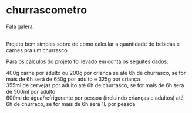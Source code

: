 # churrascometro

Fala galera, <br>  <br>

Projeto bem simples sobre de como calcular a quantidade de bebidas e carnes pra um churrasco.

Para os cálculos do projeto foi levado em conta os seguites dados:

400g carne por adulto ou 200g por criança se até 6h de churrasco, se for mais de 6h será de 650g por adulto e 325g por criança <br>
355ml de cervejas por adulto até 6h de churrasco, se for mais de 6h será de 500ml por adulto <br>
600ml de água/refrigerante por pessoa (incluindo crianças e adultos) até 6h de churraco, se for mais de 6h será 1L por pessoa <br>


 
